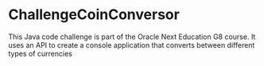 # ChallengeCoinConversor
This Java code challenge is part of the Oracle Next Education G8 course. It uses an API to create a console application that converts between different types of currencies
